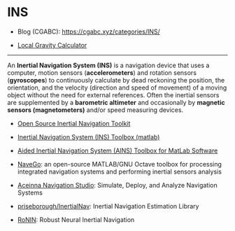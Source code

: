 # INS

* Blog (CGABC): https://cgabc.xyz/categories/INS/

- [Local Gravity Calculator](https://www.sensorsone.com/local-gravity-calculator/)

---

An **Inertial Navigation System (INS)** is a navigation device that uses a computer, 
motion sensors (**accelerometers**) and rotation sensors (**gyroscopes**) to continuously calculate 
by dead reckoning the position, the orientation, and the velocity (direction and speed of movement) 
of a moving object without the need for external references. 
Often the inertial sensors are supplemented by a **barometric altimeter** 
and occasionally by **magnetic sensors (magnetometers)** and/or speed measuring devices.

* [Open Source Inertial Navigation Toolkit](http://www.instk.org/)

* [Inertial Navigation System (INS) Toolbox (matlab)](https://www.mathworks.com/products/connections/product_detail/inertial-navigation-system-toolbox.html/)

* [Aided Inertial Navigation System (AINS) Toolbox for MatLab Software](https://mms.geomatics.ucalgary.ca/ains/)

* [NaveGo](https://github.com/rodralez/NaveGo/): an open-source MATLAB/GNU Octave toolbox for processing integrated navigation systems and performing inertial sensors analysis

* [Aceinna Navigation Studio](https://developers.aceinna.com/): Simulate, Deploy, and Analyze Navigation Systems

* [priseborough/InertialNav](https://github.com/priseborough/InertialNav/): Inertial Navigation Estimation Library

* [RoNIN](https://ronin.cs.sfu.ca/): Robust Neural Inertial Navigation
